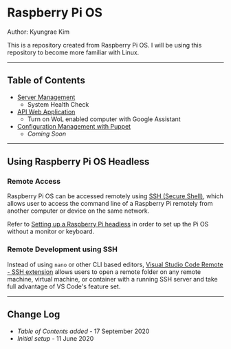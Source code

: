 # Raspberry Pi OS

Author: Kyungrae Kim

This is a repository created from Raspberry Pi OS. I will be using this repository to become more familiar with Linux.

---

## Table of Contents

* [Server Management](/scripts)
    * System Health Check
* [API Web Application](/flask_app)
    * Turn on WoL enabled computer with Google Assistant
* [Configuration Management with Puppet](#)
    * _Coming Soon_

---

## Using Raspberry Pi OS Headless

### Remote Access

Raspberry Pi OS can be accessed remotely using [SSH (Secure Shell)](https://www.raspberrypi.org/documentation/remote-access/ssh/README.md), which allows user to access the command line of a Raspberry Pi remotely from another computer or device on the same network.

Refer to [Setting up a Raspberry Pi headless](https://www.raspberrypi.org/documentation/configuration/wireless/headless.md) in order to set up the Pi OS without a monitor or keyboard.

### Remote Development using SSH

Instead of using ```nano``` or other CLI based editors, [Visual Studio Code Remote - SSH extension](https://code.visualstudio.com/docs/remote/ssh) allows users to open a remote folder on any remote machine, virtual machine, or container with a running SSH server and take full advantage of VS Code's feature set.

---

## Change Log

* *Table of Contents added* - 17 September 2020
* *Initial setup* - 11 June 2020